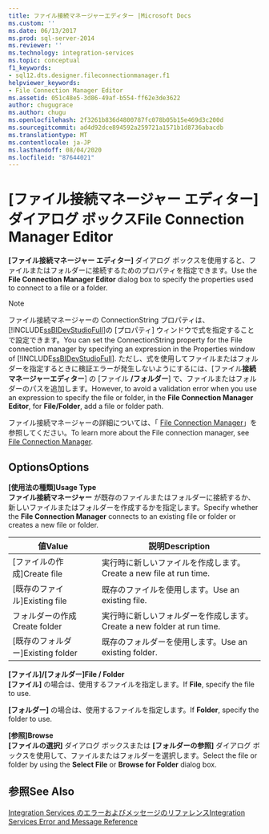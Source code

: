 ```yaml
---
title: ファイル接続マネージャーエディター |Microsoft Docs
ms.custom: ''
ms.date: 06/13/2017
ms.prod: sql-server-2014
ms.reviewer: ''
ms.technology: integration-services
ms.topic: conceptual
f1_keywords:
- sql12.dts.designer.fileconnectionmanager.f1
helpviewer_keywords:
- File Connection Manager Editor
ms.assetid: 051c48e5-3d86-49af-b554-ff62e3de3622
author: chugugrace
ms.author: chugu
ms.openlocfilehash: 2f3261b836d4800787fc078b05b15e469d3c200d
ms.sourcegitcommit: ad4d92dce894592a259721a1571b1d8736abacdb
ms.translationtype: MT
ms.contentlocale: ja-JP
ms.lasthandoff: 08/04/2020
ms.locfileid: "87644021"
---
```

# <a name="file-connection-manager-editor"></a><span data-ttu-id="7f710-102">[ファイル接続マネージャー エディター] ダイアログ ボックス</span><span class="sxs-lookup"><span data-stu-id="7f710-102">File Connection Manager Editor</span></span>
  <span data-ttu-id="7f710-103">**[ファイル接続マネージャー エディター]** ダイアログ ボックスを使用すると、ファイルまたはフォルダーに接続するためのプロパティを指定できます。</span><span class="sxs-lookup"><span data-stu-id="7f710-103">Use the **File Connection Manager Editor** dialog box to specify the properties used to connect to a file or a folder.</span></span>  
  
> [!NOTE]  
>  <span data-ttu-id="7f710-104">ファイル接続マネージャーの ConnectionString プロパティは、 [!INCLUDE[ssBIDevStudioFull](../includes/ssbidevstudiofull-md.md)]の [プロパティ] ウィンドウで式を指定することで設定できます。</span><span class="sxs-lookup"><span data-stu-id="7f710-104">You can set the ConnectionString property for the File connection manager by specifying an expression in the Properties window of [!INCLUDE[ssBIDevStudioFull](../includes/ssbidevstudiofull-md.md)].</span></span> <span data-ttu-id="7f710-105">ただし、式を使用してファイルまたはフォルダーを指定するときに検証エラーが発生しないようにするには、[ファイル**接続マネージャーエディター**] の [ファイル **/フォルダー**] で、ファイルまたはフォルダーのパスを追加します。</span><span class="sxs-lookup"><span data-stu-id="7f710-105">However, to avoid a validation error when you use an expression to specify the file or folder, in the **File Connection Manager Editor**, for **File/Folder**, add a file or folder path.</span></span>  
  
 <span data-ttu-id="7f710-106">ファイル接続マネージャーの詳細については、「 [File Connection Manager](connection-manager/file-connection-manager.md)」を参照してください。</span><span class="sxs-lookup"><span data-stu-id="7f710-106">To learn more about the File connection manager, see [File Connection Manager](connection-manager/file-connection-manager.md).</span></span>  
  
## <a name="options"></a><span data-ttu-id="7f710-107">Options</span><span class="sxs-lookup"><span data-stu-id="7f710-107">Options</span></span>  
 <span data-ttu-id="7f710-108">**[使用法の種類]**</span><span class="sxs-lookup"><span data-stu-id="7f710-108">**Usage Type**</span></span>  
 <span data-ttu-id="7f710-109">**ファイル接続マネージャー** が既存のファイルまたはフォルダーに接続するか、新しいファイルまたはフォルダーを作成するかを指定します。</span><span class="sxs-lookup"><span data-stu-id="7f710-109">Specify whether the **File Connection Manager** connects to an existing file or folder or creates a new file or folder.</span></span>  
  
|<span data-ttu-id="7f710-110">値</span><span class="sxs-lookup"><span data-stu-id="7f710-110">Value</span></span>|<span data-ttu-id="7f710-111">説明</span><span class="sxs-lookup"><span data-stu-id="7f710-111">Description</span></span>|  
|-----------|-----------------|  
|<span data-ttu-id="7f710-112">[ファイルの作成]</span><span class="sxs-lookup"><span data-stu-id="7f710-112">Create file</span></span>|<span data-ttu-id="7f710-113">実行時に新しいファイルを作成します。</span><span class="sxs-lookup"><span data-stu-id="7f710-113">Create a new file at run time.</span></span>|  
|<span data-ttu-id="7f710-114">[既存のファイル]</span><span class="sxs-lookup"><span data-stu-id="7f710-114">Existing file</span></span>|<span data-ttu-id="7f710-115">既存のファイルを使用します。</span><span class="sxs-lookup"><span data-stu-id="7f710-115">Use an existing file.</span></span>|  
|<span data-ttu-id="7f710-116">フォルダーの作成</span><span class="sxs-lookup"><span data-stu-id="7f710-116">Create folder</span></span>|<span data-ttu-id="7f710-117">実行時に新しいフォルダーを作成します。</span><span class="sxs-lookup"><span data-stu-id="7f710-117">Create a new folder at run time.</span></span>|  
|<span data-ttu-id="7f710-118">[既存のフォルダー]</span><span class="sxs-lookup"><span data-stu-id="7f710-118">Existing folder</span></span>|<span data-ttu-id="7f710-119">既存のフォルダーを使用します。</span><span class="sxs-lookup"><span data-stu-id="7f710-119">Use an existing folder.</span></span>|  
  
 <span data-ttu-id="7f710-120">**[ファイル]/[フォルダー]**</span><span class="sxs-lookup"><span data-stu-id="7f710-120">**File / Folder**</span></span>  
 <span data-ttu-id="7f710-121">**[ファイル]** の場合は、使用するファイルを指定します。</span><span class="sxs-lookup"><span data-stu-id="7f710-121">If **File**, specify the file to use.</span></span>  
  
 <span data-ttu-id="7f710-122">**[フォルダー]** の場合は、使用するファイルを指定します。</span><span class="sxs-lookup"><span data-stu-id="7f710-122">If **Folder**, specify the folder to use.</span></span>  
  
 <span data-ttu-id="7f710-123">**[参照]**</span><span class="sxs-lookup"><span data-stu-id="7f710-123">**Browse**</span></span>  
 <span data-ttu-id="7f710-124">**[ファイルの選択]** ダイアログ ボックスまたは **[フォルダーの参照]** ダイアログ ボックスを使用して、ファイルまたはフォルダーを選択します。</span><span class="sxs-lookup"><span data-stu-id="7f710-124">Select the file or folder by using the **Select File** or **Browse for Folder** dialog box.</span></span>  
  
## <a name="see-also"></a><span data-ttu-id="7f710-125">参照</span><span class="sxs-lookup"><span data-stu-id="7f710-125">See Also</span></span>  
 [<span data-ttu-id="7f710-126">Integration Services のエラーおよびメッセージのリファレンス</span><span class="sxs-lookup"><span data-stu-id="7f710-126">Integration Services Error and Message Reference</span></span>](../../2014/integration-services/integration-services-error-and-message-reference.md)  
  
  
